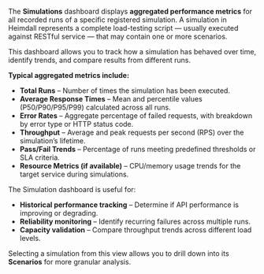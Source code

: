 The **Simulations** dashboard displays **aggregated performance metrics** for all recorded runs of a specific registered simulation. A simulation in Heimdall represents a complete load-testing script — usually executed against RESTful service — that may contain one or more scenarios.

This dashboard allows you to track how a simulation has behaved over time, identify trends, and compare results from different runs.

**Typical aggregated metrics include:**

* **Total Runs** – Number of times the simulation has been executed.
* **Average Response Times** – Mean and percentile values (P50/P90/P95/P99) calculated across all runs.
* **Error Rates** – Aggregate percentage of failed requests, with breakdown by error type or HTTP status code.
* **Throughput** – Average and peak requests per second (RPS) over the simulation’s lifetime.
* **Pass/Fail Trends** – Percentage of runs meeting predefined thresholds or SLA criteria.
* **Resource Metrics (if available)** – CPU/memory usage trends for the target service during simulations.

The Simulation dashboard is useful for:

* **Historical performance tracking** – Determine if API performance is improving or degrading.
* **Reliability monitoring** – Identify recurring failures across multiple runs.
* **Capacity validation** – Compare throughput trends across different load levels.

Selecting a simulation from this view allows you to drill down into its **Scenarios** for more granular analysis.
